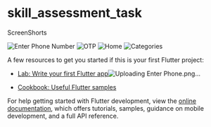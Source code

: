 # skill_assessment_task

ScreenShorts

![Enter Phone Number](https://github.com/MuhammadNauman786/skill_assessment_task/assets/107556384/96b83348-7db8-4577-806c-f09fd01810d4)
![OTP](https://github.com/MuhammadNauman786/skill_assessment_task/assets/107556384/450a34ff-0262-4315-94f8-3283800b8100)
![Home](https://github.com/MuhammadNauman786/skill_assessment_task/assets/107556384/94b3ca74-c800-4eac-ab17-990fe096ad4d)
![Categories](https://github.com/MuhammadNauman786/skill_assessment_task/assets/107556384/4231cd14-7e8a-4cc1-bcae-fe5b444164e3)

A few resources to get you started if this is your first Flutter project:

- [Lab: Write your first Flutter app](https://docs.flutter.dev/get-started/codelab)![Uploading Enter Phone.png…]()

- [Cookbook: Useful Flutter samples](https://docs.flutter.dev/cookbook)

For help getting started with Flutter development, view the
[online documentation](https://docs.flutter.dev/), which offers tutorials,
samples, guidance on mobile development, and a full API reference.
